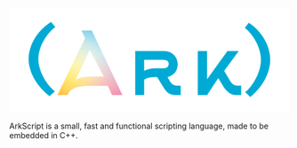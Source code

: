 ![ArkScript logo by Mazz](profile/ArkTransparent.png)

ArkScript is a small, fast and functional scripting language, made to be embedded in C++.
